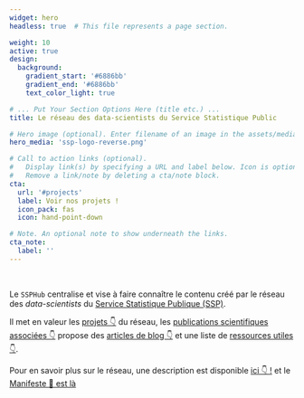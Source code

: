 ```yaml
---
widget: hero
headless: true  # This file represents a page section.

weight: 10
active: true
design:
  background:
    gradient_start: '#6886bb'
    gradient_end: '#6886bb'
    text_color_light: true

# ... Put Your Section Options Here (title etc.) ...
title: Le réseau des data-scientists du Service Statistique Public

# Hero image (optional). Enter filename of an image in the assets/media/ folder.
hero_media: 'ssp-logo-reverse.png'

# Call to action links (optional).
#   Display link(s) by specifying a URL and label below. Icon is optional for `cta`.
#   Remove a link/note by deleting a cta/note block.
cta:
  url: '#projects'
  label: Voir nos projets !
  icon_pack: fas
  icon: hand-point-down

# Note. An optional note to show underneath the links.
cta_note:
  label: ''
---
```


<br>

Le `SSPHub` centralise et vise à faire connaître le contenu créé par le réseau des _data-scientists_ du [Service Statistique Publique (SSP)](https://www.insee.fr/fr/information/1302192).

Il met en valeur les [projets 👇](#projects) du réseau,
les [publications scientifiques associées 👇](#featured)
propose des [articles de blog 👇](#posts) et une liste
de [ressources utiles 👇](#formations).

Pour en savoir plus sur le réseau, une description est
disponible [ici 👇 !](#about) et le [Manifeste 📜 est là](/#manifesto)

<br>